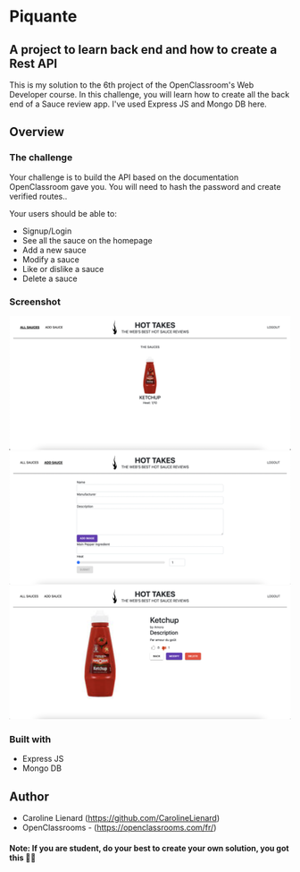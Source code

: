 # Piquante
## A project to learn back end and how to create a Rest API

This is my solution to the 6th project of the OpenClassroom's Web Developer course. In this challenge, you will learn how to create all the back end of a  Sauce review app. I've used Express JS and Mongo DB here.

## Overview

### The challenge

Your challenge is to build the API based on the documentation OpenClassroom gave you. You will need to hash the password and create verified routes..

Your users should be able to:

- Signup/Login 
- See all the sauce on the homepage
- Add a new sauce
- Modify a sauce
- Like or dislike a sauce 
- Delete a sauce


### Screenshot

![](./assets/project.png)
![](./assets/project2.png)
![](./assets/project3.png)

### Built with

- Express JS
- Mongo DB

## Author

- Caroline Lienard (https://github.com/CarolineLienard)
- OpenClassrooms - (https://openclassrooms.com/fr/)
 
#### Note: If you are student, do your best to create your own solution, you got this 👍🏻
